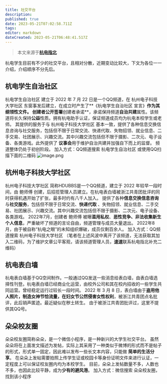 ```yaml
---
title: 社交平台
description:
published: true
date: 2023-05-21T07:02:58.711Z
tags:
editor: markdown
dateCreated: 2023-05-21T06:48:41.517Z
---
```


> 本文来源于[**杭电指北**](https://www.yuque.com/hduer/guide)

杭电学生目前有不少的社交平台，且相对分散，近期变动比较大，下文为各位一一介绍，介绍顺序不分先后。

## 杭电学生自治社区

杭电学生自治社区 建立于 2022 年 7 月 22 日是一个QQ频道，在 杭州电子科技大学社区 东窗事发后建立，在成立时产生了**《杭电学生自治社区
宣言》**作为其纲领性文件。
创建者公开签署**创建者承诺**，承诺保持频道**自治共建**属性。该频道将长久保持**公益**性质。拥有杭电助手认证，保证频道成员均为杭电本校学生或老师。
其提供的服务于与 杭州电子科技大学社区
基本一致，提供了各种信息交换信息咨询与社交服务，包括但不限于日常交流、快递代取、失物招领、就业信息、二手交易、社团展示、兴趣交流。其中兴趣交流包括但不限于摄影、二次元、电子设备、各类游戏。此外提供了
**议事会**用于维护自治共建并加强自下而上的监督。
频道整体仍处于初创阶段。
加入方式：QQ频道搜索 杭电学生自治社区 或使用QQ扫描下面的二维码
![image.png](https://cdn.nlark.com/yuque/0/2022/png/29758599/1659086250301-536655d6-9935-4580-a855-4c06bbb59bf5.png#clientId=ufdede4ba-9b2f-4&from=paste&height=330&id=EI7ZW&originHeight=1235&originWidth=902&originalType=binary&ratio=1&rotation=0&showTitle=false&size=970212&status=done&style=none&taskId=u69ad9c4f-3d49-405c-88d8-883eabb83f8&title=&width=241.33334350585938)

## 杭州电子科技大学社区

杭州电子科技大学社区 简称HDUBBS是一个QQ频道，建立于 2022 年较早一段时间，由 鲍师傅
创建，后招揽管理人员建立。在杭电表白墙被浙江共青团批评的同时获得机遇开始了扩张，最多时约有八千人加入。
提供了各种**信息交换信息咨询**与**社交服务**，包括但不限于日常交流、**快递代取**
、失物招领、就业信息、二手交易、社团展示、兴趣交流。其中兴趣交流包括但不限于摄影、二次元、电子设备、各类游戏。
2022年7月，创建者 鲍师傅 被曝**滥用私权**、**恶性竞争、非法收集新生个人信息**，严重破坏了频道的言论自由，频道管理与成员大量退出。
2022年8月，由于被自称“杭电之眼”的未知组织爆破，成员仅剩百余人。
加入方式：QQ频道搜索 杭州电子科技大学社区
（笔者在上述风波中离开了该频道，无法获取其加入二维码，为了维护文章公平客观，请该频道管理人员，**速速**联系杭电指北补充二维码）

## 杭电表白墙

杭电表白墙基于QQ空间制作。一般通过QQ发送一些消息给表白墙，由表白墙选择性刊登。杭电表白墙已经商业化运营，由校外公司和其在校内招收的一些学生共同运营。曾经稳定运行过较长一段时间。
2022 年 3 月 8 日，表白墙由于**盗用他人照片，制造女神节恰流量，在妇女节公然侵害女性权利**，被浙江共青团点名批评，此后销声匿迹。最近疑似在秽土转生。
由于被浙江共青团批评过，这里不提供其QQ号。

## 朵朵校友圈

朵朵校友圈简称朵朵，是一个微信小程序，是一种新兴的大学生社交平台。
虽然朵朵将在上面发文描述为发帖，实际上其采用了一种类似于微博的形式而不是帖子的形式，形式单一固定，因此难以发布一些长文本内容，只能做
**简单的生活分享**。
在朵朵上发帖需要拍照上传学生证或校园卡等身份证明文件来进行认证，一定程度上可以保证校友圈内均为本校学生。
目前，朵朵上发帖数量不多，人数也不多，也因此比较平静，成为**少有的避风港**。
加入方式：微信搜索 朵朵校友圈，找到该小程序
